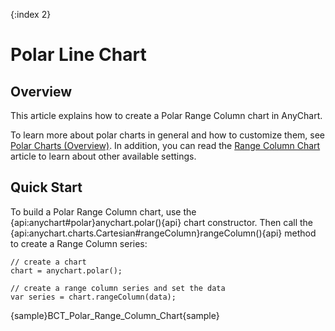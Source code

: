 {:index 2}
# Polar Line Chart

## Overview

This article explains how to create a Polar Range Column chart in AnyChart.

To learn more about polar charts in general and how to customize them, see [Polar Charts (Overview)](Overview). In addition, you can read the [Range Column Chart](../Range_Column_Chart) article to learn about other available settings.

## Quick Start

To build a Polar Range Column chart, use the {api:anychart#polar}anychart.polar(){api} chart constructor. Then call the {api:anychart.charts.Cartesian#rangeColumn}rangeColumn(){api} method to create a Range Column series:

```
// create a chart
chart = anychart.polar();

// create a range column series and set the data
var series = chart.rangeColumn(data);
```

{sample}BCT\_Polar\_Range\_Column\_Chart{sample}